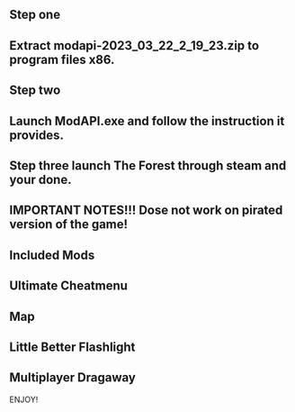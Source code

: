 Step one 
--
Extract  modapi-2023_03_22_2_19_23.zip to program files x86.
--
Step two
--
Launch ModAPI.exe and follow the instruction it provides.
--
Step three launch The Forest through steam and your done.
-----------------
IMPORTANT NOTES!!! Dose not work on pirated version of the game!
--
Included Mods
--
Ultimate Cheatmenu
-
Map
-
Little Better Flashlight
-
Multiplayer Dragaway
---------

ENJOY!



